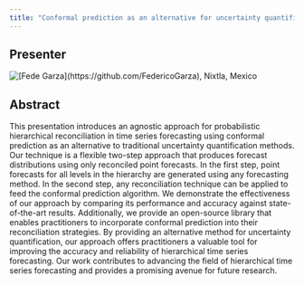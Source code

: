 ```yaml
---
title: "Conformal prediction as an alternative for uncertainty quantification in probabilistic hierarchical reconciliation"
---
```


## Presenter

<div class = "figure">
[Fede Garza](https://github.com/FedericoGarza), Nixtla, Mexico
<img src="/img/garza.png" style="float:left;width=200px;height=200px">
</div>

## Abstract

This presentation introduces an agnostic approach for probabilistic hierarchical reconciliation in time series forecasting using conformal prediction as an alternative to traditional uncertainty quantification methods. Our technique is a flexible two-step approach that produces forecast distributions using only reconciled point forecasts. In the first step, point forecasts for all levels in the hierarchy are generated using any forecasting method. In the second step, any reconciliation technique can be applied to feed the conformal prediction algorithm. We demonstrate the effectiveness of our approach by comparing its performance and accuracy against state-of-the-art results. Additionally, we provide an open-source library that enables practitioners to incorporate conformal prediction into their reconciliation strategies. By providing an alternative method for uncertainty quantification, our approach offers practitioners a valuable tool for improving the accuracy and reliability of hierarchical time series forecasting. Our work contributes to advancing the field of hierarchical time series forecasting and provides a promising avenue for future research.
